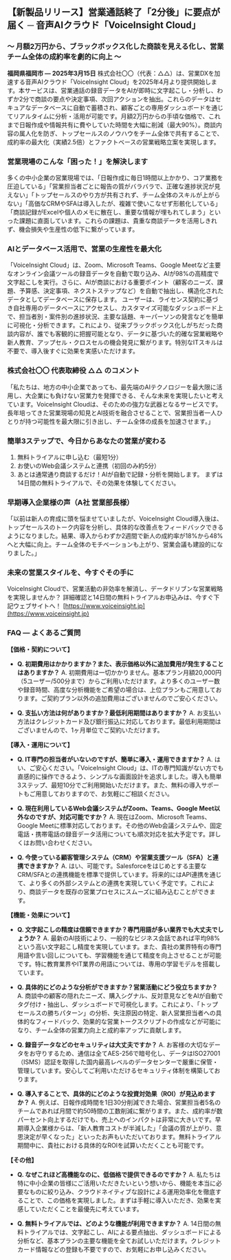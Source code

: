 ## 【新製品リリース】営業通話終了「2分後」に要点が届く ─ 音声AIクラウド「VoiceInsight Cloud」
### 〜 月額2万円から、ブラックボックス化した商談を見える化し、営業チーム全体の成約率を劇的に向上 〜

**福岡県福岡市 — 2025年3月15日**
株式会社〇〇（代表：△△）は、営業DXを加速する音声AIクラウド「VoiceInsight Cloud」を2025年4月より提供開始します。本サービスは、営業通話の録音データをAIが即時に文字起こし・分析し、わずか2分で商談の要点や決定事項、次回アクションを抽出。これらのデータはセキュアなデータベースに自動で蓄積され、顧客ごとの専用ダッシュボードを通じてリアルタイムに分析・活用が可能です。月額2万円からの手頃な価格で、これまで日報作成や情報共有に費やしていた時間を大幅に削減（最大90%）。商談内容の属人化を防ぎ、トップセールスのノウハウをチーム全体で共有することで、成約率の最大化（実績2.5倍）とファクトベースの営業戦略立案を実現します。

### 営業現場のこんな「困った！」を解決します
多くの中小企業の営業現場では、「日報作成に毎日1時間以上かかり、コア業務を圧迫している」「営業担当者ごとに報告の質がバラバラで、正確な進捗状況が見えない」「トップセールスのやり方が共有されず、チーム全体のスキルが上がらない」「高価なCRMやSFAは導入したが、複雑で使いこなせず形骸化している」「商談記録がExcelや個人のメモに散在し、重要な情報が埋もれてしまう」といった課題に直面しています。これらの課題は、貴重な商談データを活用しきれず、機会損失や生産性の低下に繋がっています。

### AIとデータベース活用で、営業の生産性を最大化
「VoiceInsight Cloud」は、Zoom、Microsoft Teams、Google Meetなど主要なオンライン会議ツールの録音データを自動で取り込み、AIが98%の高精度で文字起こしを実行。さらに、AIが商談における重要ポイント（顧客のニーズ、課題、予算感、決定事項、ネクストステップなど）を自動で抽出し、構造化されたデータとしてデータベースに保存します。
ユーザーは、ライセンス契約に基づき自社専用のデータベースにアクセスし、カスタマイズ可能なダッシュボード上で、担当者別・案件別の進捗状況、主要な話題、キーパーソンの発言などを簡単に可視化・分析できます。これにより、従来ブラックボックス化しがちだった商談内容が、誰でも客観的に把握可能となり、データに基づいた的確な営業戦略や新人教育、アップセル・クロスセルの機会発見に繋がります。特別なITスキルは不要で、導入後すぐに効果を実感いただけます。

### 株式会社〇〇 代表取締役 △△ のコメント
「私たちは、地方の中小企業であっても、最先端のAIテクノロジーを最大限に活用し、大企業にも負けない営業力を発揮できる、そんな未来を実現したいと考えています。VoiceInsight Cloudは、そのための強力な武器となるサービスです。長年培ってきた営業現場の知見とAI技術を融合させることで、営業担当者一人ひとりが持つ可能性を最大限に引き出し、チーム全体の成長を加速させます。」

### 簡単3ステップで、今日からあなたの営業が変わる
1.  無料トライアルに申し込む（最短1分）
2.  お使いのWeb会議システムと連携（初回のみ約5分）
3.  あとは通常通り商談するだけ！AIが自動で記録・分析を開始します。
まずは14日間の無料トライアルで、その効果を体験してください。

### 早期導入企業様の声（A社 営業部長様）
「以前は新人の育成に頭を悩ませていましたが、VoiceInsight Cloud導入後は、トップセールスのトーク内容を分析し、具体的な改善点をフィードバックできるようになりました。結果、導入からわずか2週間で新人の成約率が18%から48%へと大幅に向上。チーム全体のモチベーションも上がり、営業会議も建設的になりました。」

### 未来の営業スタイルを、今すぐその手に
VoiceInsight Cloudで、営業活動の非効率を解消し、データドリブンな営業戦略を実現しませんか？
詳細確認と14日間の無料トライアルお申込みは、今すぐ下記ウェブサイトへ！
[https://www.voiceinsight.jp](https://www.voiceinsight.jp)

<!-- 元のFAQ以降のセクションは一旦コメントアウトしとくね！必要だったら後で復活させよ！ -->

### FAQ ― よくあるご質問

**【価格・契約について】**

*   **Q. 初期費用はかかりますか？また、表示価格以外に追加費用が発生することはありますか？**
    A. 初期費用は一切かかりません。基本プラン月額20,000円（5ユーザー/500分まで）からご利用いただけます。より多くのユーザー数や録音時間、高度な分析機能をご希望の場合は、上位プランもご用意しております。ご契約プラン以外の追加費用はございませんのでご安心ください。

*   **Q. 支払い方法は何がありますか？最低利用期間はありますか？**
    A. お支払い方法はクレジットカード及び銀行振込に対応しております。最低利用期間はございませんので、1ヶ月単位でご契約いただけます。

**【導入・運用について】**

*   **Q. IT専門の担当者がいないのですが、簡単に導入・運用できますか？**
    A. はい、ご安心ください。「VoiceInsight Cloud」は、ITの専門知識がない方でも直感的に操作できるよう、シンプルな画面設計を追求しました。導入も簡単3ステップ、最短10分でご利用開始いただけます。また、無料の導入サポートもご用意しておりますので、お気軽にご相談ください。

*   **Q. 現在利用しているWeb会議システムがZoom、Teams、Google Meet以外なのですが、対応可能ですか？**
    A. 現在はZoom、Microsoft Teams、Google Meetに標準対応しております。その他のWeb会議システムや、固定電話・携帯電話の録音データ活用についても順次対応を拡大予定です。詳しくはお問い合わせください。

*   **Q. 今使っている顧客管理システム（CRM）や営業支援ツール（SFA）と連携できますか？**
    A. はい、可能です。Salesforceをはじめとする主要なCRM/SFAとの連携機能を標準で提供しています。将来的にはAPI連携を通じて、より多くの外部システムとの連携を実現していく予定です。これにより、商談データを既存の営業プロセスにスムーズに組み込むことができます。

**【機能・効果について】**

*   **Q. 文字起こしの精度は信頼できますか？専門用語が多い業界でも大丈夫でしょうか？**
    A. 最新のAI技術により、一般的なビジネス会話であれば平均98%という高い文字起こし精度を実現しています。また、貴社の業界特有の専門用語や言い回しについても、学習機能を通じて精度を向上させることが可能です。特に教育業界やIT業界の用語については、専用の学習モデルを搭載しています。

*   **Q. 具体的にどのような分析ができますか？営業活動にどう役立ちますか？**
    A. 商談中の顧客の隠れたニーズ、購入シグナル、反対意見などをAIが自動でタグ付け・抽出し、ダッシュボードで可視化します。これにより、「トップセールスの勝ちパターン」の分析、失注原因の特定、新人営業担当者への具体的なフィードバック、効果的な営業トークスクリプトの作成などが可能になり、チーム全体の営業力向上と成約率アップに貢献します。

*   **Q. 録音データなどのセキュリティは大丈夫ですか？**
    A. お客様の大切なデータをお守りするため、通信は全てAES-256で暗号化し、データはISO27001（ISMS）認証を取得した国内最高レベルのデータセンターで厳重に保管・管理しています。安心してご利用いただけるセキュリティ体制を構築しております。

*   **Q. 導入することで、具体的にどのような投資対効果（ROI）が見込めますか？**
    A. 例えば、日報作成時間を1日30分削減できた場合、営業担当者5名のチームであれば月間で約50時間の工数削減に繋がります。また、成約率が数パーセント向上するだけでも、売上へのインパクトは非常に大きいです。早期導入企業様からは、「新人教育コストが半減した」「会議の質が上がり、意思決定が早くなった」といったお声もいただいております。無料トライアル期間中に、貴社における具体的なROIを試算いただくことも可能です。

**【その他】**

*   **Q. なぜこれほど高機能なのに、低価格で提供できるのですか？**
    A. 私たちは特に中小企業の皆様にご活用いただきたいという想いから、機能を本当に必要なものに絞り込み、クラウドネイティブな設計による運用効率化を徹底することで、この価格を実現しました。まずは手軽に導入いただき、効果を実感していただくことを最優先に考えています。

*   **Q. 無料トライアルでは、どのような機能が利用できますか？**
    A. 14日間の無料トライアルでは、文字起こし、AIによる要点抽出、ダッシュボードによる分析など、基本プランの主要な機能を全てお試しいただけます。クレジットカード情報などの登録も不要ですので、お気軽にお申し込みください。

<!--
## FAQ — よくある質問

### 外部FAQ（顧客・報道向け）
1. **価格はいくらですか？** 基本プラン月額20,000円（5ユーザー/500分）、上位プランあり。
2. **導入に必要な時間は？** 登録から最初の文字起こしまで10分以内。
3. **セキュリティ対策は？** AES-256暗号化、ISO27001準拠データセンタ。
4. **教育業界以外でも利用可能？** IT・製造など汎用テンプレートあり。
5. **Zoom以外の通話にも対応？** Teams、Google Meet、電話録音に順次対応。

### 内部FAQ（抜粋）
1. **市場規模とTAM？** 中小企業357万社×60%×15%=32万社、年間1,150億円規模。
2. **主要KPIは？** MRR、録音処理分数/ユーザー、要点抽出精度、解約率<3%。
3. **差別化要素は？** 教育業界32万件のコーパス学習モデル＋CRM自動連携。
4. **リスクと対策？** 音声API汎用化→学習データ資産で参入障壁。価格競争→機能層別・従量課金でLTV向上。

---

### 1. はじめに — 顧客ストーリー

> 「新人でもトップセールスと同じ"勝ちトーク"ができるようになり、成約率が 30% 伸びました」
> ー 福岡県内 IT 企業・営業部長 A 氏

A 社では 5 名の営業チームが Zoom で 1 日 10 件の商談をこなしていますが、議事録作成とロープレ指導に 1 人あたり週 6 時間を費やしていました。VoiceInsight β版を導入した結果、議事録は自動生成され、要点抽出に基づくフィードバックも 10 分で完了。最初の 2 ヶ月で新人 2 名の成約率が平均 18% → 48% に向上しました。

---

### 2. 顧客課題
1. CRM や専用 AI ツールは月額数十万円と高額で中小企業では導入困難。
2. 商談録音は溜まる一方で、文字起こしや活用ノウハウがない。
3. 教育・公共向けの補助金終了に伴い "投資対効果が即わかる" ツールが求められている。

*市場規模の裏付け* — 日本の中小企業 357 万社のうち、音声を活用する業種は 60%。その 15% が初期導入層となると想定した場合、

> 3.57M × 60% × 15% × 30,000 円/月 ×12 ≒ **1,150 億円/年**

VoiceInsight はこのホワイトスペースをターゲットにしています。

---

### 3. 製品概要 — VoiceInsight が選ばれる 3 つの理由

1. **教育業界テンプレートを標準搭載**
   - JTB 出身メンバーの知見と 32 万件の商談ログを学習した独自モデル。
   - 学校・塾・教育機関の商談項目（授業料、カリキュラム、保護者対応）を自動タグ付け。

2. **3 レイヤー課金モデルでコスト最適化**
   - Basic（文字起こし）: 20,000 円／月〜
   - Plus（要点抽出＋API 連携）: 35,000 円／月〜
   - Pro（成功パターン AI 分析＋Salesforce 連携）: 50,000 円／月〜
   - 小規模でも始めやすく、使い方が高度化しても段階的にアップグレード可能。

3. **"議事録ゼロ作業" を実現するワークフロー連携**
   - Zoom／Teams／Google Meet 連携はワンクリック。
   - 完了後 2 分以内に Google スプレッドシートや Salesforce へ自動書込み。
   - Slack 通知で上司・同僚と商談要点を即共有。

---

### 4. 競合優位性
| 項目 | VoiceInsight | 大手 CRM | 汎用文字起こしツール |
|------|--------------|----------|------------------|
| 月額価格 (10名) | 2〜5 万円 | 15〜30 万円 | 5 千円〜1 万円 |
| 日本語精度 | 98%* (教育・IT特化コーパス) | 95% | 92% |
| 営業特化AI | 要点抽出／勝ちパターン | 追加費用 | なし |
| 導入工数 | 1 日 | 数週間〜 | 30 分 |
| サポート | 無料オンボーディング＋教育業界テンプレ | 有償 | FAQ のみ |

*第三者評価機関の IT・教育分野 500 サンプルで測定

---

### 5. 今後のロードマップ
| Q2 2025 | 教育業界向け音声分析テンプレ追加 |
| Q3 2025 | Slack Bot による"リアルタイムフィードバック"リリース |
| Q4 2025 | 会話要素を Salesforce Einstein Activity Capture に自動同期 |

---

### 6. お客様向けキャンペーン
- 先着 **100 社** まで **初月無料 + データ移行サポート無償**
- 教育機関は学生数に応じた特別ディスカウントを適用

お申し込みはこちら → https://www.voiceinsight.jp

---

### 7. 取締役コメント
> "地方の 10 名チームでも、世界最先端の AI で営業力を伸ばせる社会をつくりたい。その第一歩が VoiceInsight です"
> — 代表取締役 △△（元 JTB / 営業アウトソーシング歴 15 年）

---

### 8. 会社概要
| 項目 | 内容 |
|------|------|
| 社名 | 株式会社〇〇 |
| 所在地 | 福岡県福岡市中央区○○ビル 3F |
| 代表者 | 代表取締役 △△ |
| 事業内容 | BtoB 営業アウトソーシング・AI SaaS 開発 |
| 設立 | 2021 年 4 月 |

---

### 9. お問い合わせ
- メール: press@example.com
- 電話: 092-XXXX-XXXX（平日 9:00-18:00）
- 担当: 広報部 □□

---

*本リリースは将来の計画を含むため、実際の仕様・日程は変更となる可能性があります。*

--> 